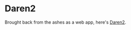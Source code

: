 # Daren2

Brought back from the ashes as a web app, here's [Daren2](https://daren2-cmgcctpuia-uk.a.run.app/home).